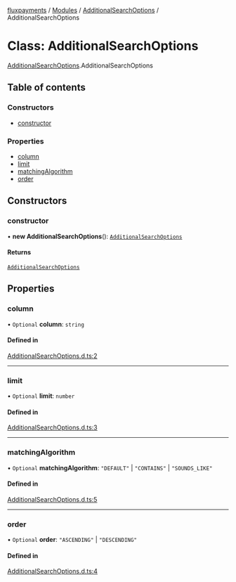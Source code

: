 [fluxpayments](../README.md) / [Modules](../modules.md) / [AdditionalSearchOptions](../modules/AdditionalSearchOptions.md) / AdditionalSearchOptions

# Class: AdditionalSearchOptions

[AdditionalSearchOptions](../modules/AdditionalSearchOptions.md).AdditionalSearchOptions

## Table of contents

### Constructors

- [constructor](AdditionalSearchOptions.AdditionalSearchOptions.md#constructor)

### Properties

- [column](AdditionalSearchOptions.AdditionalSearchOptions.md#column)
- [limit](AdditionalSearchOptions.AdditionalSearchOptions.md#limit)
- [matchingAlgorithm](AdditionalSearchOptions.AdditionalSearchOptions.md#matchingalgorithm)
- [order](AdditionalSearchOptions.AdditionalSearchOptions.md#order)

## Constructors

### constructor

• **new AdditionalSearchOptions**(): [`AdditionalSearchOptions`](AdditionalSearchOptions.AdditionalSearchOptions.md)

#### Returns

[`AdditionalSearchOptions`](AdditionalSearchOptions.AdditionalSearchOptions.md)

## Properties

### column

• `Optional` **column**: `string`

#### Defined in

[AdditionalSearchOptions.d.ts:2](https://github.com/fluxpayments1/fluxpayments_api_ts/blob/edd91d5d5395bbf38ad4699626f236f45985bb68/src/types/flux_types/AdditionalSearchOptions.d.ts#L2)

___

### limit

• `Optional` **limit**: `number`

#### Defined in

[AdditionalSearchOptions.d.ts:3](https://github.com/fluxpayments1/fluxpayments_api_ts/blob/edd91d5d5395bbf38ad4699626f236f45985bb68/src/types/flux_types/AdditionalSearchOptions.d.ts#L3)

___

### matchingAlgorithm

• `Optional` **matchingAlgorithm**: ``"DEFAULT"`` \| ``"CONTAINS"`` \| ``"SOUNDS_LIKE"``

#### Defined in

[AdditionalSearchOptions.d.ts:5](https://github.com/fluxpayments1/fluxpayments_api_ts/blob/edd91d5d5395bbf38ad4699626f236f45985bb68/src/types/flux_types/AdditionalSearchOptions.d.ts#L5)

___

### order

• `Optional` **order**: ``"ASCENDING"`` \| ``"DESCENDING"``

#### Defined in

[AdditionalSearchOptions.d.ts:4](https://github.com/fluxpayments1/fluxpayments_api_ts/blob/edd91d5d5395bbf38ad4699626f236f45985bb68/src/types/flux_types/AdditionalSearchOptions.d.ts#L4)
